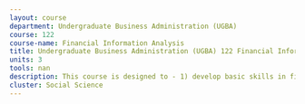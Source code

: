 ```yaml
---
layout: course 
department: Undergraduate Business Administration (UGBA)
course: 122
course-name: Financial Information Analysis
title: Undergraduate Business Administration (UGBA) 122 Financial Information Analysis
units: 3
tools: nan
description: This course is designed to - 1) develop basic skills in financial statement analysis; 2) teach students to identify the relevant financial data used in a variety of decision contexts, such as equity valuation, forecasting firm-level economic variables, distress prediction and credit analysis; 3) help students appreciate the factors that influence the outcome of the financial reporting process, such as the incentives of reporting parties, regulatory rules, and a firm's competitive environment.
cluster: Social Science
---
```

